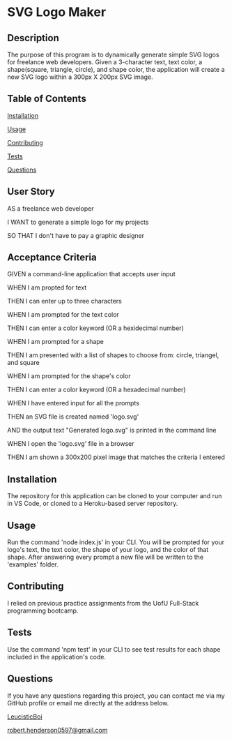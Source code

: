 # SVG Logo Maker
  
## Description 
The purpose of this program is to dynamically generate simple SVG logos for freelance web developers. Given a 3-character text, text color, a shape(square, triangle, circle), and shape color, the application will create a new SVG logo within a 300px X 200px SVG image. 
  
## Table of Contents 
[Installation](#installation)

[Usage](#usage)

[Contributing](#contributing)

[Tests](#tests)

[Questions](#questions)

## User Story
AS a freelance web developer

I WANT to generate a simple logo for my projects

SO THAT I don't have to pay a graphic designer

## Acceptance Criteria

GIVEN a command-line application that accepts user input

WHEN I am propted for text

THEN I can enter up to three characters

WHEN I am prompted for the text color

THEN I can enter a color keyword (OR a hexidecimal number)

WHEN I am prompted for a shape

THEN I am presented with a list of shapes to choose from: circle, triangel, and square

WHEN I am prompted for the shape's color

THEN I can enter a color keyword (OR a hexadecimal number)

WHEN I have entered input for all the prompts

THEN an SVG file is created named 'logo.svg'

AND the output text "Generated logo.svg" is printed in the command line

WHEN I open the 'logo.svg' file in a browser

THEN I am shown a 300x200 pixel image that matches the criteria I entered

## Installation
The repository for this application can be cloned to your computer and run in VS Code, or cloned to a Heroku-based server repository.
  
## Usage
Run the command 'node index.js' in your CLI. You will be prompted for your logo's text, the text color, the shape of your logo, and the color of that shape. After answering every prompt a new file will be written to the 'examples' folder.
  
## Contributing
I relied on previous practice assignments from the UofU Full-Stack programming bootcamp.

## Tests
Use the command 'npm test' in your CLI to see test results for each shape included in the application's code.

## Questions
If you have any questions regarding this project, you can contact me via my GitHub profile or email me directly at the address below.

[LeucisticBoi](https://github.com/LeucisticBoi)

robert.henderson0597@gmail.com
